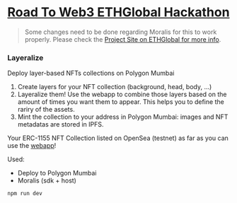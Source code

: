 # [Road To Web3 ETHGlobal Hackathon](https://web3.ethglobal.com/)

> Some changes need to be done regarding Moralis for this to work properly. Please check the [Project Site on ETHGlobal for more info](https://ethglobal.com/showcase/layeralize-g76hi).

### Layeralize

Deploy layer-based NFTs collections on Polygon Mumbai

1. Create layers for your NFT collection (background, head, body, ...)
2. Layeralize them! Use the webapp to combine those layers based on the amount of times you want them to appear. This helps you to define the rariry of the assets.
3. Mint the collection to your address in Polygon Mumbai: images and NFT metadatas are stored in IPFS.

Your ERC-1155 NFT Collection listed on OpenSea (testnet) as far as you can use the [webapp](https://olputa0a7acn.usemoralis.com/)!

Used:

* Deploy to Polygon Mumbai
* Moralis (sdk + host)

`npm run dev`

